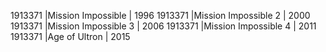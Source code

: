1913371 |Mission Impossible | 1996
1913371 |Mission Impossible 2 | 2000
1913371 |Mission Impossible 3 | 2006
1913371 |Mission Impossible 4 | 2011
1913371 |Age of Ultron | 2015